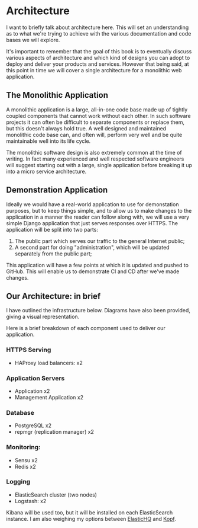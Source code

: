 # Architecture
I want to briefly talk about architecture here. This will set an understanding as to what we're trying to achieve with the various documentation and code bases we will explore.

It's important to remember that the goal of this book is to eventually discuss various aspects of architecture and which kind of designs you can adopt to deploy and deliver your products and services. However that being said, at this point in time we will cover a single architecture for a monolithic web application.

## The Monolithic Application
A monolithic application is a large, all-in-one code base made up of tightly coupled components that cannot work without each other. In such software projects it can often be difficult to separate components or replace them, but this doesn't always hold true. A well designed and maintained monolithic code base can, and often will, perform very well and be quite maintainable well into its life cycle.

The monolithic software design is also extremely common at the time of writing. In fact many experienced and well respected software engineers will suggest starting out with a large, single application before breaking it up into a micro service architecture.

## Demonstration Application
Ideally we would have a real-world application to use for demonstation purposes, but to keep things simple, and to allow us to make changes to the application in a manner the reader can follow along with, we will use a very simple Django application that just serves responses over HTTPS. The application will be split into two parts:

1. The public part which serves our traffic to the general Internet public;
1. A second part for doing "administration", which will be updated separately from the public part;

This application will have a few points at which it is updated and pushed to GitHub. This will enable us to demonstrate CI and CD after we've made changes.

## Our Architecture: in brief
I have outlined the infrastructure below. Diagrams have also been provided, giving a visual representation.

Here is a brief breakdown of each component used to deliver our application.

### HTTPS Serving
* HAProxy load balancers: x2

### Application Servers
* Application x2
* Management Application x2

### Database
* PostgreSQL x2
* repmgr (replication manager) x2

### Monitoring:
* Sensu x2 
* Redis x2

### Logging
* ElasticSearch cluster (two nodes)
* Logstash: x2

Kibana will be used too, but it will be installed on each ElasticSearch instance. I am also weighing my options between [ElasticHQ](http://www.elastichq.org) and [Kopf](https://github.com/lmenezes/elasticsearch-kopf).

